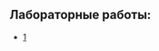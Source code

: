 ## Лабораторные работы:
* [1](https://github.com/M-Labyrin/python_portfolio/blob/main/7_sem/LR_1.py)
